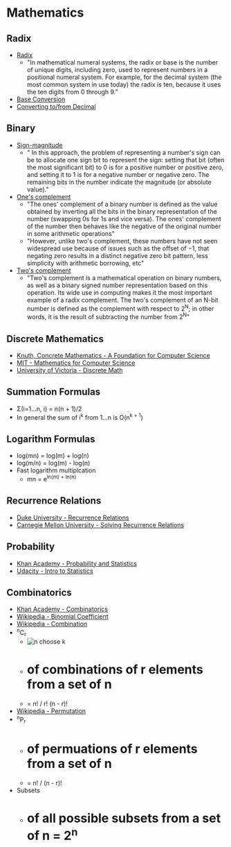 # Mathematics

## Radix
* [Radix](https://en.wikipedia.org/wiki/Radix)
  * "In mathematical numeral systems, the radix or base is the number of unique digits, including zero, used to represent numbers in a positional numeral system. For example, for the decimal system (the most common system in use today) the radix is ten, because it uses the ten digits from 0 through 9."
* [Base Conversion](https://en.wikipedia.org/wiki/Positional_notation#Base_conversion)
* [Converting to/from Decimal](http://www.cs.trincoll.edu/~ram/cpsc110/inclass/conversions.html)

## Binary
* [Sign-magnitude](https://en.wikipedia.org/wiki/Signed_number_representations)
  * " In this approach, the problem of representing a number's sign can be to allocate one sign bit to represent the sign: setting that bit (often the most significant bit) to 0 is for a positive number or positive zero, and setting it to 1 is for a negative number or negative zero. The remaining bits in the number indicate the magnitude (or absolute value)."
* [One's complement](https://en.wikipedia.org/wiki/Ones%27_complement)
  * "The ones' complement of a binary number is defined as the value obtained by inverting all the bits in the binary representation of the number (swapping 0s for 1s and vice versa). The ones' complement of the number then behaves like the negative of the original number in some arithmetic operations"
  * "However, unlike two's complement, these numbers have not seen widespread use because of issues such as the offset of −1, that negating zero results in a distinct negative zero bit pattern, less simplicity with arithmetic borrowing, etc"
* [Two's complement](https://en.wikipedia.org/wiki/Two%27s_complement)
  * "Two's complement is a mathematical operation on binary numbers, as well as a binary signed number representation based on this operation. Its wide use in computing makes it the most important example of a radix complement. The two's complement of an N-bit number is defined as the complement with respect to 2<sup>N</sup>; in other words, it is the result of subtracting the number from 2<sup>N</sup>"

## Discrete Mathematics
* [Knuth, Concrete Mathematics - A Foundation for Computer Science](http://www.amazon.com/Concrete-Mathematics-Foundation-Computer-Science/dp/0201558025)
* [MIT - Mathematics for Computer Science](http://ocw.mit.edu/courses/electrical-engineering-and-computer-science/6-042j-mathematics-for-computer-science-fall-2010/)
* [University of Victoria - Discrete Math](http://www.math.uvic.ca/faculty/gmacgill/guide/index.html)

## Summation Formulas
* Σ(i=1...n, i) = n(n + 1)/2
* In general the sum of i<sup>k</sup> from 1...n is O(n<sup>k + 1</sup>)

## Logarithm Formulas
* log(mn) = log(m) + log(n)
* log(m/n) = log(m) - log(n)
* Fast logarithm multiplcation
  * mn = e<sup>ln(m) + ln(n)</sup>

## Recurrence Relations
* [Duke University - Recurrence Relations](https://users.cs.duke.edu/~reif/courses/alglectures/skiena.lectures/lecture3.pdf)
* [Carnegie Mellon University - Solving Recurrence Relations](http://www.cs.cmu.edu/~rweba/algf09/solverecurrencesSF.pdf)

## Probability
* [Khan Academy - Probability and Statistics](https://www.khanacademy.org/math/probability?t=table-of-contents)
* [Udacity - Intro to Statistics](https://www.udacity.com/course/intro-to-statistics--st101)

## Combinatorics
* [Khan Academy - Combinatorics](https://www.khanacademy.org/math/probability/probability-and-combinatorics-topic)
* [Wikipedia - Binomial Coefficient](https://en.wikipedia.org/wiki/Binomial_coefficient)
* [Wikipedia - Combination](https://en.wikipedia.org/wiki/Combination)
* <sup>n</sup>C<sub>r</sub>
  * ![n choose k](https://upload.wikimedia.org/math/3/8/2/382c5908d125a08662b2fedc22f4d02c.png)
  * # of combinations of r elements from a set of n
  * = n! / r! (n - r)!
* [Wikipedia - Permutation](https://en.wikipedia.org/wiki/Permutation)
* <sup>n</sup>P<sub>r</sub>
  * # of permuations of r elements from a set of n
  * = n! / (n - r)!
* Subsets
  * # of all possible subsets from a set of n = 2<sup>n</sup>
